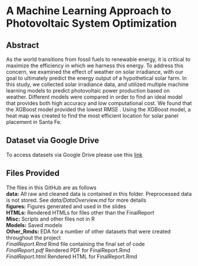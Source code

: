 # A Machine Learning Approach to Photovoltaic System Optimization 
## Abstract
As the world transitions from fossil fuels to renewable energy, it is critical to maximize the efficiency in which we harness this energy. To address this concern, we examined the effect of weather on solar irradiance, with our goal to ultimately predict the energy output of a hypothetical solar farm. In this study, we collected solar irradiance data, and utilized multiple machine learning models to predict photovoltaic power production based on weather. Different models were compared in order to find an ideal model that provides both high accuracy and low computational cost. We found that the XGBoost model provided the lowest RMSE . Using the XGBoost model, a heat map was created to find the most efficient location for solar panel placement in Santa Fe. 

## Dataset via Google Drive
To access datasets via Google Drive please use this [link](https://drive.google.com/drive/folders/1IQqRnN7Wx6ro6TuHTYy04AiTSbonWtF_?usp=sharing)

## Files Provided
The files in this GitHub are as follows<br>
**data:** All raw and cleaned data is contained in this folder. Preprocessed data is not stored. See *data/DataOverview.md* for more details<br>
**figures:** Figures generated and used in the slides<br>
**HTMLs:** Rendered HTMLs for files other than the FinalReport<br>
**Misc:** Scripts and other files not in R<br>
**Models:** Saved models<br>
**Other_Rmds:** EDA for a number of other datasets that were created throughout the project<br>
*FinalReport.Rmd* Rmd file containing the final set of code<br>
*FinalReport.pdf* Rendered PDF for FinalReport.Rmd<br>
*FinalReport.html* Rendered HTML for FinalReport.Rmd<br>

